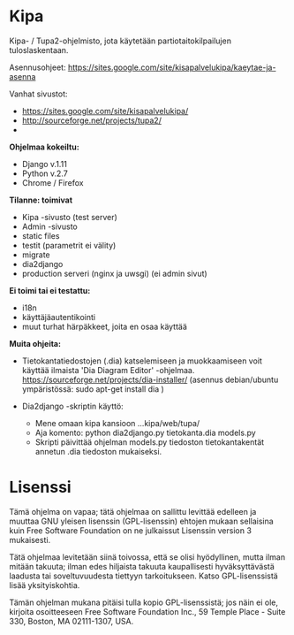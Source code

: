 Kipa
====

Kipa- / Tupa2-ohjelmisto, jota käytetään partiotaitokilpailujen tuloslaskentaan. 

Asennusohjeet: https://sites.google.com/site/kisapalvelukipa/kaeytae-ja-asenna

Vanhat sivustot:

* https://sites.google.com/site/kisapalvelukipa/
* http://sourceforge.net/projects/tupa2/
* 

**Ohjelmaa kokeiltu:**

* Django v.1.11
* Python v.2.7
* Chrome / Firefox

**Tilanne: toimivat**

* Kipa -sivusto (test server)
* Admin -sivusto
* static files
* testit (parametrit ei välity)
* migrate
* dia2django
* production serveri (nginx ja uwsgi) (ei admin sivut)

**Ei toimi tai ei testattu:**

* i18n
* käyttäjäautentikointi
* muut turhat härpäkkeet, joita en osaa käyttää

**Muita ohjeita:**
* Tietokantatiedostojen (.dia) katselemiseen ja muokkaamiseen voit käyttää ilmaista 'Dia Diagram Editor' -ohjelmaa. https://sourceforge.net/projects/dia-installer/ (asennus debian/ubuntu ympäristössä: sudo apt-get install dia )

* Dia2django -skriptin käyttö:
  * Mene omaan kipa kansioon ...kipa/web/tupa/
  * Aja komento: python dia2django.py tietokanta.dia models.py
  * Skripti päivittää ohjelman models.py tiedoston tietokantakentät annetun .dia tiedoston mukaiseksi.

Lisenssi
========

Tämä ohjelma on vapaa; tätä ohjelmaa on sallittu levittää edelleen ja muuttaa GNU yleisen lisenssin (GPL-lisenssin) ehtojen mukaan sellaisina kuin Free Software Foundation on ne julkaissut Lisenssin version 3 mukaisesti.

Tätä ohjelmaa levitetään siinä toivossa, että se olisi hyödyllinen, mutta ilman mitään takuuta; ilman edes hiljaista takuuta kaupallisesti hyväksyttävästä laadusta tai soveltuvuudesta tiettyyn tarkoitukseen. Katso GPL-lisenssistä lisää yksityiskohtia.

Tämän ohjelman mukana pitäisi tulla kopio GPL-lisenssistä; jos näin ei ole, kirjoita osoitteeseen Free Software Foundation Inc., 59 Temple Place - Suite 330, Boston, MA 02111-1307, USA.
